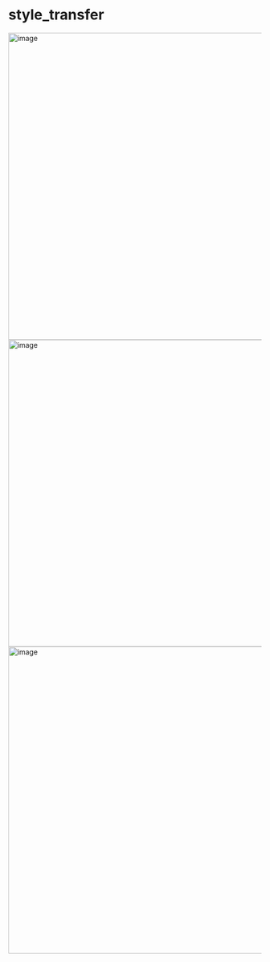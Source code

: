 # style_transfer
<img width="610" alt="image" src="https://user-images.githubusercontent.com/86092949/163331717-fed16e45-daae-4fb0-93f8-b868051d0468.png">
<img width="610" alt="image" src="https://github.com/AII6/style_transfer/blob/main/img/img.png">
<img width="610" alt="image" src="https://user-images.githubusercontent.com/86092949/163332403-68c3a6f1-7d3a-4f83-9fd8-10d1ffe9c8de.png">


